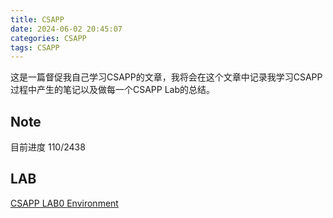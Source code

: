 ```yaml
---
title: CSAPP
date: 2024-06-02 20:45:07
categories: CSAPP
tags: CSAPP
---
```

这是一篇督促我自己学习CSAPP的文章，我将会在这个文章中记录我学习CSAPP过程中产生的笔记以及做每一个CSAPP Lab的总结。

## Note

目前进度 110/2438



## LAB

[CSAPP LAB0 Environment](http://localhost:4000/2024/06/04/csapplab0environment/)

## 

